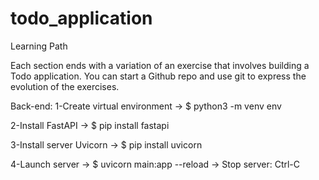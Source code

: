 # todo_application

Learning Path

Each section ends with a variation of an exercise that involves building a Todo application. You can start a Github repo and use git to express the evolution of the exercises.

Back-end:
1-Create virtual environment
-> $ python3 -m venv env

2-Install FastAPI
-> $ pip install fastapi

3-Install server Uvicorn
-> $ pip install uvicorn

4-Launch server
-> $ uvicorn main:app --reload
-> Stop server: Ctrl-C